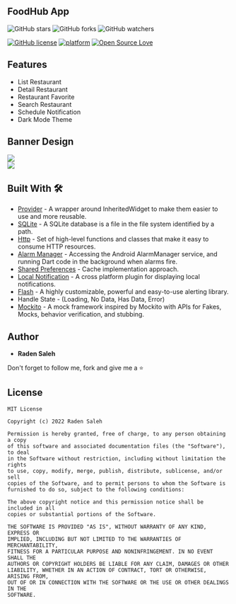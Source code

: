 ## FoodHub App
![GitHub stars](https://img.shields.io/github/stars/radensaleh/FoodHub-App?style=social)
![GitHub forks](https://img.shields.io/github/forks/radensaleh/FoodHub-App?style=social)
![GitHub watchers](https://img.shields.io/github/watchers/radensaleh/FoodHub-App?style=social)

[![GitHub license](https://img.shields.io/badge/License-MIT-blue.svg)](https://github.com/radensaleh/FoodHub-App/blob/master/LICENSE)
[![platform](https://img.shields.io/badge/platform-Flutter-blue.svg)](https://flutter.dev/)
[![Open Source Love](https://badges.frapsoft.com/os/v2/open-source.svg?v=103)](https://github.com/radensaleh/FoodHub-App)

## Features
*  List Restaurant
*  Detail Restaurant
*  Restaurant Favorite
*  Search Restaurant
*  Schedule Notification
*  Dark Mode Theme

## Banner Design
<pre>
<img src="assets/banner-dark-theme.png">
<img src="assets/banner-light-theme.png">
</pre>

## Built With 🛠
* [Provider](https://pub.dev/packages/provider) - A wrapper around InheritedWidget to make them easier to use and more reusable.
* [SQLite](https://pub.dev/packages/sqflite) - A SQLite database is a file in the file system identified by a path.
* [Http](https://pub.dev/packages/http) - Set of high-level functions and classes that make it easy to consume HTTP resources.
* [Alarm Manager](https://pub.dev/packages/android_alarm_manager_plus) - Accessing the Android AlarmManager service, and running Dart code in the background when alarms fire.
* [Shared Preferences](https://pub.dev/packages/shared_preferences) - Cache implementation approach.
* [Local Notification](https://pub.dev/packages/flutter_local_notifications) - A cross platform plugin for displaying local notifications.
* [Flash](https://pub.dev/packages/flash) - A highly customizable, powerful and easy-to-use alerting library.
* Handle State - (Loading, No Data, Has Data, Error)
* [Mockito](https://pub.dev/packages/mockito) - A mock framework inspired by Mockito with APIs for Fakes, Mocks, behavior verification, and stubbing.

## Author

* **Raden Saleh**

Don't forget to follow me, fork and give me a ⭐


## License

```
MIT License

Copyright (c) 2022 Raden Saleh

Permission is hereby granted, free of charge, to any person obtaining a copy
of this software and associated documentation files (the "Software"), to deal
in the Software without restriction, including without limitation the rights
to use, copy, modify, merge, publish, distribute, sublicense, and/or sell
copies of the Software, and to permit persons to whom the Software is
furnished to do so, subject to the following conditions:

The above copyright notice and this permission notice shall be included in all
copies or substantial portions of the Software.

THE SOFTWARE IS PROVIDED "AS IS", WITHOUT WARRANTY OF ANY KIND, EXPRESS OR
IMPLIED, INCLUDING BUT NOT LIMITED TO THE WARRANTIES OF MERCHANTABILITY,
FITNESS FOR A PARTICULAR PURPOSE AND NONINFRINGEMENT. IN NO EVENT SHALL THE
AUTHORS OR COPYRIGHT HOLDERS BE LIABLE FOR ANY CLAIM, DAMAGES OR OTHER
LIABILITY, WHETHER IN AN ACTION OF CONTRACT, TORT OR OTHERWISE, ARISING FROM,
OUT OF OR IN CONNECTION WITH THE SOFTWARE OR THE USE OR OTHER DEALINGS IN THE
SOFTWARE.
```